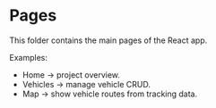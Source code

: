 # Pages

This folder contains the main pages of the React app.

Examples:
- Home → project overview.
- Vehicles → manage vehicle CRUD.
- Map → show vehicle routes from tracking data.
